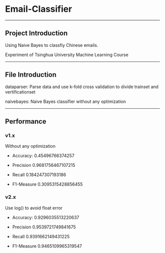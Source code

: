 # Email-Classifier

---

## Project Introduction

Using Naive Bayes to classfiy Chinese emails.

Experiment of Tsinghua University Machine Learning Course 

---

## File Introduction

dataparser: Parse data and use k-fold cross validation to divide trainset and vertificationset

naivebayes: Naive Bayes classifier without any optimization

---

## Performance

### v1.x

Without any optimization

- Accuracy:  0.45496766374257

- Precision 0.9681756467107215

- Recall 0.184247307193186

- F1-Measure 0.3095315428856455

### v2.x

Use log() to avoid float error

- Accuracy:  0.9296035513220637

- Precision 0.9539721749841675

- Recall 0.9391662149431225

- F1-Measure 0.9465109965319547